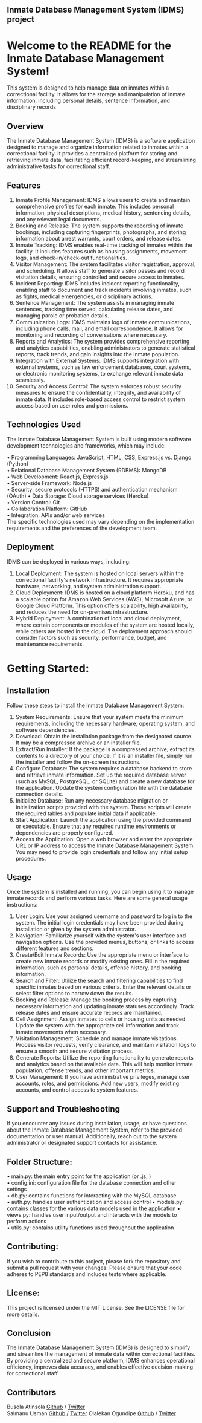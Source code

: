 ## Inmate Database Management System (IDMS) project

# Welcome to the README for the Inmate Database Management System!

This system is designed to help manage data on inmates within a correctional facility. It allows for the storage and manipulation of inmate information, including personal details, sentence information, and disciplinary records

## Overview

The Inmate Database Management System (IDMS) is a software application designed to manage and organize information related to inmates within a correctional facility. It provides a centralized platform for storing and retrieving inmate data, facilitating efficient record-keeping, and streamlining administrative tasks for correctional staff.

## Features

1.	Inmate Profile Management: IDMS allows users to create and maintain comprehensive profiles for each inmate. This includes personal information, physical descriptions, medical history, sentencing details, and any relevant legal documents.   
2.	Booking and Release: The system supports the recording of inmate bookings, including capturing fingerprints, photographs, and storing information about arrest warrants, court orders, and release dates.   
3.	Inmate Tracking: IDMS enables real-time tracking of inmates within the facility. It includes features such as housing assignments, movement logs, and check-in/check-out functionalities.   
4.	Visitor Management: The system facilitates visitor registration, approval, and scheduling. It allows staff to generate visitor passes and record visitation details, ensuring controlled and secure access to inmates.  
5.	Incident Reporting: IDMS includes incident reporting functionality, enabling staff to document and track incidents involving inmates, such as fights, medical emergencies, or disciplinary actions. 
6.	Sentence Management: The system assists in managing inmate sentences, tracking time served, calculating release dates, and managing parole or probation details.    
7.	Communication Logs: IDMS maintains logs of inmate communications, including phone calls, mail, and email correspondence. It allows for monitoring and recording of conversations where necessary.   
8.	Reports and Analytics: The system provides comprehensive reporting and analytics capabilities, enabling administrators to generate statistical reports, track trends, and gain insights into the inmate population. 
9.	Integration with External Systems: IDMS supports integration with external systems, such as law enforcement databases, court systems, or electronic monitoring systems, to exchange relevant inmate data seamlessly.    
10.	Security and Access Control: The system enforces robust security measures to ensure the confidentiality, integrity, and availability of inmate data. It includes role-based access control to restrict system access based on user roles and permissions.   

## Technologies Used

The Inmate Database Management System is built using modern software development technologies and frameworks, which may include:

•	Programming Languages: JavaScript, HTML, CSS, Express.js vs. Django (Python)    
•	Relational Database Management System (RDBMS): MongoDB  
•	Web Development: React.js, Express.js   
•	Server-side Framework: Node.js  
•	Security: secure protocols (HTTPS) and authentication mechanism (OAuth) 
•	Data Storage: Cloud storage services (Heroku)   
•	Version Control: Git    
•	Collaboration Platform: GitHub  
•	Integration: APIs and/or web services   
The specific technologies used may vary depending on the implementation requirements and the preferences of the development team.   

## Deployment

IDMS can be deployed in various ways, including:

1.	Local Deployment: The system is hosted on local servers within the correctional facility's network infrastructure. It requires appropriate hardware, networking, and system administration support. 
2.	Cloud Deployment: IDMS is hosted on a cloud platform Heroku, and has a scalable option for Amazon Web Services (AWS), Microsoft Azure, or Google Cloud Platform. This option offers scalability, high availability, and reduces the need for on-premises infrastructure.    
3.	Hybrid Deployment: A combination of local and cloud deployment, where certain components or modules of the system are hosted locally, while others are hosted in the cloud. 
The deployment approach should consider factors such as security, performance, budget, and maintenance requirements.    

# Getting Started:

## Installation

Follow these steps to install the Inmate Database Management System:

1.	System Requirements: Ensure that your system meets the minimum requirements, including the necessary hardware, operating system, and software dependencies. 
2.	Download: Obtain the installation package from the designated source. It may be a compressed archive or an installer file.  
3.	Extract/Run Installer: If the package is a compressed archive, extract its contents to a directory of your choice. If it is an installer file, simply run the installer and follow the on-screen instructions.  
4.	Configure Database: The system requires a database backend to store and retrieve inmate information. Set up the required database server (such as MySQL, PostgreSQL, or SQLite) and create a new database for the application. Update the system configuration file with the database connection details.   
5.	Initialize Database: Run any necessary database migration or initialization scripts provided with the system. These scripts will create the required tables and populate initial data if applicable.    
6.	Start Application: Launch the application using the provided command or executable. Ensure that any required runtime environments or dependencies are properly configured.  
7.	Access the Application: Open a web browser and enter the appropriate URL or IP address to access the Inmate Database Management System. You may need to provide login credentials and follow any initial setup procedures.  

## Usage

Once the system is installed and running, you can begin using it to manage inmate records and perform various tasks. Here are some general usage instructions:

1.	User Login: Use your assigned username and password to log in to the system. The initial login credentials may have been provided during installation or given by the system administrator. 
2.	Navigation: Familiarize yourself with the system's user interface and navigation options. Use the provided menus, buttons, or links to access different features and sections.  
3.	Create/Edit Inmate Records: Use the appropriate menu or interface to create new inmate records or modify existing ones. Fill in the required information, such as personal details, offense history, and booking information.   
4.	Search and Filter: Utilize the search and filtering capabilities to find specific inmates based on various criteria. Enter the relevant details or select filter options to narrow down the results.    
5.	Booking and Release: Manage the booking process by capturing necessary information and updating inmate statuses accordingly. Track release dates and ensure accurate records are maintained.    
6.	Cell Assignment: Assign inmates to cells or housing units as needed. Update the system with the appropriate cell information and track inmate movements when necessary. 
7.	Visitation Management: Schedule and manage inmate visitations. Process visitor requests, verify clearance, and maintain visitation logs to ensure a smooth and secure visitation process.   
8.	Generate Reports: Utilize the reporting functionality to generate reports and analytics based on the available data. This will help monitor inmate population, offense trends, and other important metrics. 
9.	User Management: If you have administrative privileges, manage user accounts, roles, and permissions. Add new users, modify existing accounts, and control access to system features.   

## Support and Troubleshooting

If you encounter any issues during installation, usage, or have questions about the Inmate Database Management System, refer to the provided documentation or user manual. Additionally, reach out to the system administrator or designated support contacts for assistance.

## Folder Structure:

•	main.py: the main entry point for the application (or .js, )    
•	config.ini: configuration file for the database connection and other settings   
•	db.py: contains functions for interacting with the MySQL database   
•	auth.py: handles user authentication and access control 
•	models.py: contains classes for the various data models used in the application 
•	views.py: handles user input/output and interacts with the models to perform actions    
•	utils.py: contains utility functions used throughout the application    

## Contributing:

If you wish to contribute to this project, please fork the repository and submit a pull request with your changes. Please ensure that your code adheres to PEP8 standards and includes tests where applicable.

## License:

This project is licensed under the MIT License. See the LICENSE file for more details.

## Conclusion

The Inmate Database Management System (IDMS) is designed to simplify and streamline the management of inmate data within correctional facilities. By providing a centralized and secure platform, IDMS enhances operational efficiency, improves data accuracy, and enables effective decision-making for correctional staff.

## Contributors

Busola Atinsola [Github](https://github.com/BusolaAM) / [Twitter](https://twitter.com/PinkeeBAM)    
Salmanu Usman [Github](https://github.com/usalmanu) / [Twitter](https://twitter.com/)
Olalekan Ogundipe [Github](https://github.com/2virtual) / [Twitter](https://twitter.com/)
